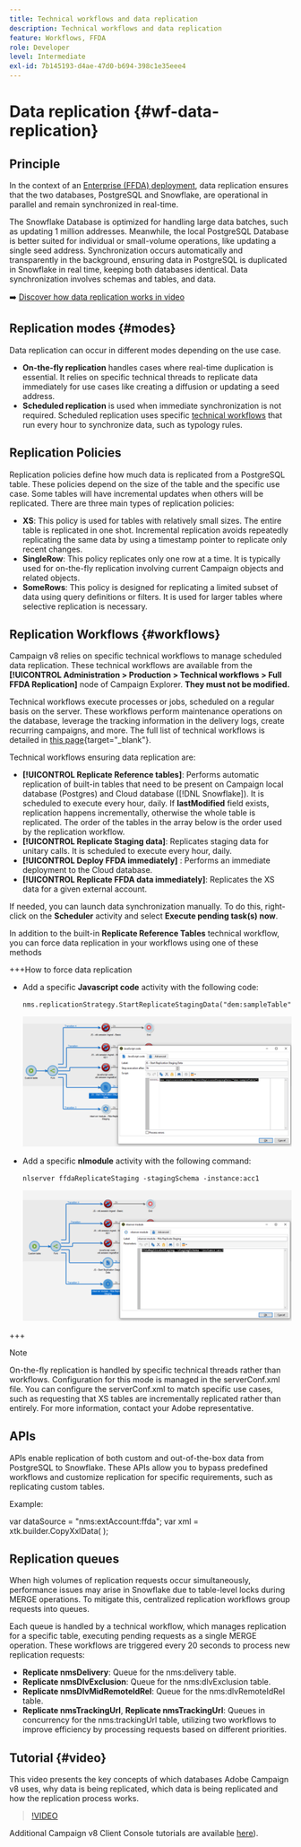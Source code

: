```yaml
---
title: Technical workflows and data replication
description: Technical workflows and data replication
feature: Workflows, FFDA
role: Developer
level: Intermediate
exl-id: 7b145193-d4ae-47d0-b694-398c1e35eee4
---
```


# Data replication {#wf-data-replication}
 
## Principle

In the context of an [Enterprise (FFDA) deployment](enterprise-deployment.md), data replication ensures that the two databases, PostgreSQL and Snowflake, are operational in parallel and remain synchronized in real-time.

The Snowflake Database is optimized for handling large data batches, such as updating 1 million addresses. Meanwhile, the local PostgreSQL Database is better suited for individual or small-volume operations, like updating a single seed address. Synchronization occurs automatically and transparently in the background, ensuring data in PostgreSQL is duplicated in Snowflake in real time, keeping both databases identical. Data synchronization involves schemas and tables, and data.

➡️ [Discover how data replication works in video](#video) 

## Replication modes {#modes}

Data replication can occur in different modes depending on the use case. 

* **On-the-fly replication** handles cases where real-time duplication is essential. It relies on specific technical threads to replicate data immediately for use cases like creating a diffusion or updating a seed address.
* **Scheduled replication** is used when immediate synchronization is not required. Scheduled replication uses specific [technical workflows](#workflows) that run every hour to synchronize data, such as typology rules. 

## Replication Policies

Replication policies define how much data is replicated from a PostgreSQL table. These policies depend on the size of the table and the specific use case. Some tables will have incremental updates when others will be replicated. There are three main types of replication policies:

* **XS**: This policy is used for tables with relatively small sizes. The entire table is replicated in one shot. Incremental replication avoids repeatedly replicating the same data by using a timestamp pointer to replicate only recent changes.
* **SingleRow**: This policy replicates only one row at a time. It is typically used for on-the-fly replication involving current Campaign objects and related objects.
* **SomeRows**: This policy is designed for replicating a limited subset of data using query definitions or filters. It is used for larger tables where selective replication is necessary.

## Replication Workflows {#workflows}

Campaign v8 relies on specific technical workflows to manage scheduled data replication. These technical workflows are available from the **[!UICONTROL Administration > Production > Technical workflows > Full FFDA Replication]** node of Campaign Explorer. **They must not be modified.**

Technical workflows execute processes or jobs, scheduled on a regular basis on the server. These workflows perform maintenance operations on the database, leverage the tracking information in the delivery logs, create recurring campaigns, and more. The full list of technical workflows is detailed in [this page](https://experienceleague.adobe.com/docs/campaign/automation/workflows/introduction/wf-type/technical-workflows.html){target="_blank"}.

Technical workflows ensuring data replication are:

* **[!UICONTROL Replicate Reference tables]**: Performs automatic replication of built-in tables that need to be present on Campaign local database (Postgres) and Cloud database ([!DNL Snowflake]). It is scheduled to execute every hour, daily. If **lastModified** field exists, replication happens incrementally, otherwise the whole table is replicated. The order of the tables in the array below is the order used by the replication workflow.
* **[!UICONTROL Replicate Staging data]**: Replicates staging data for unitary calls. It is scheduled to execute every hour, daily.
* **[!UICONTROL Deploy FFDA immediately]** : Performs an immediate deployment to the Cloud database.
* **[!UICONTROL Replicate FFDA data immediately]**: Replicates the XS data for a given external account.

If needed, you can launch data synchronization manually. To do this, right-click on the **Scheduler** activity and select **Execute pending task(s) now**.

In addition to the built-in **Replicate Reference Tables** technical workflow, you can force data replication in your workflows using one of these methods

+++How to force data replication

* Add a specific **Javascript code** activity with the following code:

    ```
    nms.replicationStrategy.StartReplicateStagingData("dem:sampleTable")
    ```

    ![](assets/jscode.png)

* Add a specific **nlmodule** activity with the following command:

    ```
    nlserver ffdaReplicateStaging -stagingSchema -instance:acc1
    ```

    ![](assets/nlmodule.png)

+++

>[!NOTE]
>
>On-the-fly replication is handled by specific technical threads rather than workflows. Configuration for this mode is managed in the serverConf.xml file. You can configure the serverConf.xml to match specific use cases, such as requesting that XS tables are incrementally replicated rather than entirely. For more information, contact your Adobe representative.

## APIs

APIs enable replication of both custom and out-of-the-box data from PostgreSQL to Snowflake. These APIs allow you to bypass predefined workflows and customize replication for specific requirements, such as replicating custom tables.

Example:

var dataSource = "nms:extAccount:ffda";
var xml = xtk.builder.CopyXxlData(
    <params dataSource={dataSource} policy="xs">
        <srcSchema name="hm:recipientLookupFolder"/>
    </params>
);

## Replication queues

When high volumes of replication requests occur simultaneously, performance issues may arise in Snowflake due to table-level locks during MERGE operations. To mitigate this, centralized replication workflows group requests into queues.

Each queue is handled by a technical workflow, which manages replication for a specific table, executing pending requests as a single MERGE operation. These workflows are triggered every 20 seconds to process new replication requests:

* **Replicate nmsDelivery**: Queue for the nms:delivery table.
* **Replicate nmsDlvExclusion**: Queue for the nms:dlvExclusion table.
* **Replicate nmsDlvMidRemoteIdRel**: Queue for the nms:dlvRemoteIdRel table.
* **Replicate nmsTrackingUrl**, **Replicate nmsTrackingUrl**: Queues in concurrency for the nms:trackingUrl table, utilizing two workflows to improve efficiency by processing requests based on different priorities.

## Tutorial {#video}

This video presents the key concepts of which databases Adobe Campaign v8 uses, why data is being replicated, which data is being replicated and how the replication process works.

>[!VIDEO](https://video.tv.adobe.com/v/334460?quality=12)

Additional Campaign v8 Client Console tutorials are available [here](https://experienceleague.adobe.com/en/docs/campaign-learn/tutorials/overview)).
